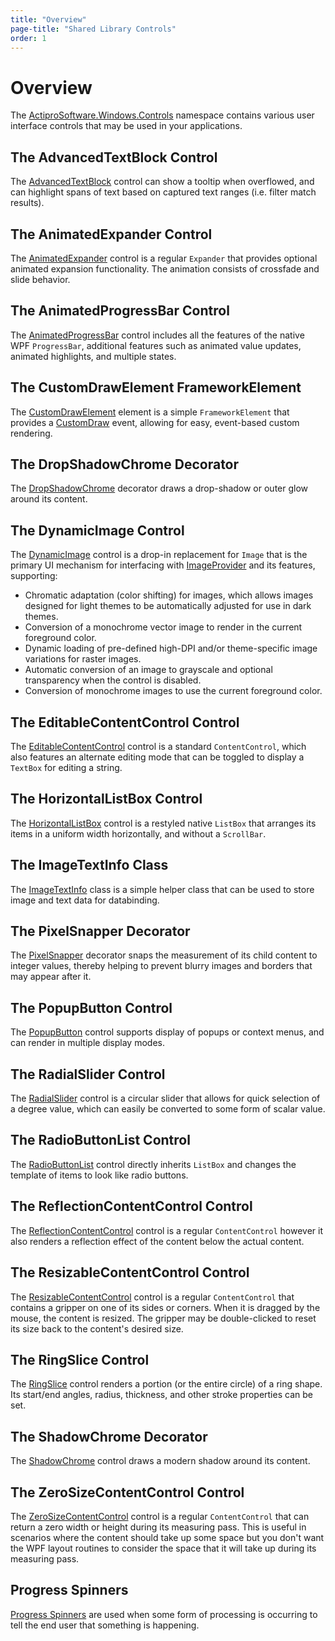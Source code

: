 ```yaml
---
title: "Overview"
page-title: "Shared Library Controls"
order: 1
---
```

# Overview

The [ActiproSoftware.Windows.Controls](xref:@ActiproUIRoot.Controls) namespace contains various user interface controls that may be used in your applications.

## The AdvancedTextBlock Control

The [AdvancedTextBlock](advancedtextblock.md) control can show a tooltip when overflowed, and can highlight spans of text based on captured text ranges (i.e. filter match results).

## The AnimatedExpander Control

The [AnimatedExpander](animatedexpander.md) control is a regular `Expander` that provides optional animated expansion functionality.  The animation consists of crossfade and slide behavior.

## The AnimatedProgressBar Control

The [AnimatedProgressBar](animatedprogressbar.md) control includes all the features of the native WPF `ProgressBar`, additional features such as animated value updates, animated highlights, and multiple states.

## The CustomDrawElement FrameworkElement

The [CustomDrawElement](customdrawelement.md) element is a simple `FrameworkElement` that provides a [CustomDraw](xref:@ActiproUIRoot.Controls.CustomDrawElement.CustomDraw) event, allowing for easy, event-based custom rendering.

## The DropShadowChrome Decorator

The [DropShadowChrome](dropshadowchrome.md) decorator draws a drop-shadow or outer glow around its content.

## The DynamicImage Control

The [DynamicImage](xref:@ActiproUIRoot.Controls.DynamicImage) control is a drop-in replacement for `Image` that is the primary UI mechanism for interfacing with [ImageProvider](xref:@ActiproUIRoot.Media.ImageProvider) and its features, supporting:

- Chromatic adaptation (color shifting) for images, which allows images designed for light themes to be automatically adjusted for use in dark themes.
- Conversion of a monochrome vector image to render in the current foreground color.
- Dynamic loading of pre-defined high-DPI and/or theme-specific image variations for raster images.
- Automatic conversion of an image to grayscale and optional transparency when the control is disabled.
- Conversion of monochrome images to use the current foreground color.

## The EditableContentControl Control

The [EditableContentControl](editablecontentcontrol.md) control is a standard `ContentControl`, which also features an alternate editing mode that can be toggled to display a `TextBox` for editing a string.

## The HorizontalListBox Control

The [HorizontalListBox](horizontallistbox.md) control is a restyled native `ListBox` that arranges its items in a uniform width horizontally, and without a `ScrollBar`.

## The ImageTextInfo Class

The [ImageTextInfo](imagetextinfo.md) class is a simple helper class that can be used to store image and text data for databinding.

## The PixelSnapper Decorator

The [PixelSnapper](pixelsnapper.md) decorator snaps the measurement of its child content to integer values, thereby helping to prevent blurry images and borders that may appear after it.

## The PopupButton Control

The [PopupButton](popupbutton.md) control supports display of popups or context menus, and can render in multiple display modes.

## The RadialSlider Control

The [RadialSlider](radialslider.md) control is a circular slider that allows for quick selection of a degree value, which can easily be converted to some form of scalar value.

## The RadioButtonList Control

The [RadioButtonList](radiobuttonlist.md) control directly inherits `ListBox` and changes the template of items to look like radio buttons.

## The ReflectionContentControl Control

The [ReflectionContentControl](reflectioncontentcontrol.md) control is a regular `ContentControl` however it also renders a reflection effect of the content below the actual content.

## The ResizableContentControl Control

The [ResizableContentControl](resizablecontentcontrol.md) control is a regular `ContentControl` that contains a gripper on one of its sides or corners.  When it is dragged by the mouse, the content is resized.  The gripper may be double-clicked to reset its size back to the content's desired size.

## The RingSlice Control

The [RingSlice](ringslice.md) control renders a portion (or the entire circle) of a ring shape.  Its start/end angles, radius, thickness, and other stroke properties can be set.

## The ShadowChrome Decorator

The [ShadowChrome](shadowchrome.md) control draws a modern shadow around its content.

## The ZeroSizeContentControl Control

The [ZeroSizeContentControl](zerosizecontentcontrol.md) control is a regular `ContentControl` that can return a zero width or height during its measuring pass.  This is useful in scenarios where the content should take up some space but you don't want the WPF layout routines to consider the space that it will take up during its measuring pass.

## Progress Spinners

[Progress Spinners](progress-spinners.md) are used when some form of processing is occurring to tell the end user that something is happening.
